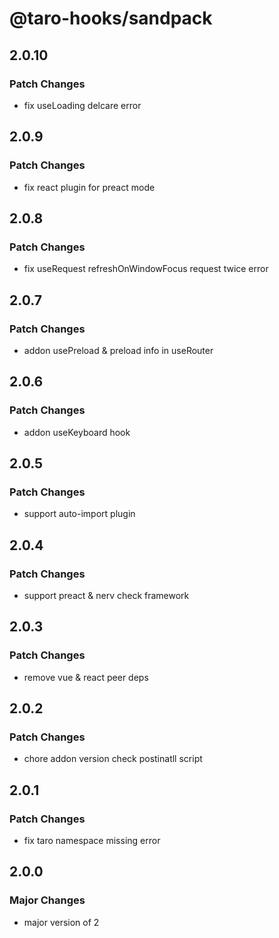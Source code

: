 # @taro-hooks/sandpack

## 2.0.10

### Patch Changes

- fix useLoading delcare error

## 2.0.9

### Patch Changes

- fix react plugin for preact mode

## 2.0.8

### Patch Changes

- fix useRequest refreshOnWindowFocus request twice error

## 2.0.7

### Patch Changes

- addon usePreload & preload info in useRouter

## 2.0.6

### Patch Changes

- addon useKeyboard hook

## 2.0.5

### Patch Changes

- support auto-import plugin

## 2.0.4

### Patch Changes

- support preact & nerv check framework

## 2.0.3

### Patch Changes

- remove vue & react peer deps

## 2.0.2

### Patch Changes

- chore addon version check postinatll script

## 2.0.1

### Patch Changes

- fix taro namespace missing error

## 2.0.0

### Major Changes

- major version of 2
